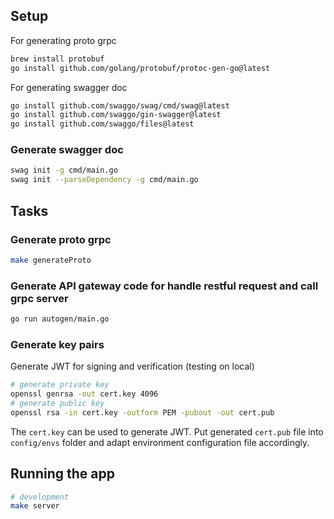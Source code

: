 ## Setup
For generating proto grpc
```bash
brew install protobuf
go install github.com/golang/protobuf/protoc-gen-go@latest
```

For generating swagger doc
```bash
go install github.com/swaggo/swag/cmd/swag@latest
go install github.com/swaggo/gin-swagger@latest
go install github.com/swaggo/files@latest
```
### Generate swagger doc
```bash
swag init -g cmd/main.go
swag init --parseDependency -g cmd/main.go
```
## Tasks
### Generate proto grpc
```bash
make generateProto
```

### Generate API gateway code for handle restful request and call grpc server
```bash
go run autogen/main.go
```

### Generate key pairs
Generate JWT for signing and verification (testing on local)
```bash
# generate private key
openssl genrsa -out cert.key 4096
# generate public key
openssl rsa -in cert.key -outform PEM -pubout -out cert.pub
```
The `cert.key` can be used to generate JWT.
Put generated `cert.pub` file into `config/envs` folder and adapt environment configuration file accordingly.

## Running the app
```bash
# development
make server
```